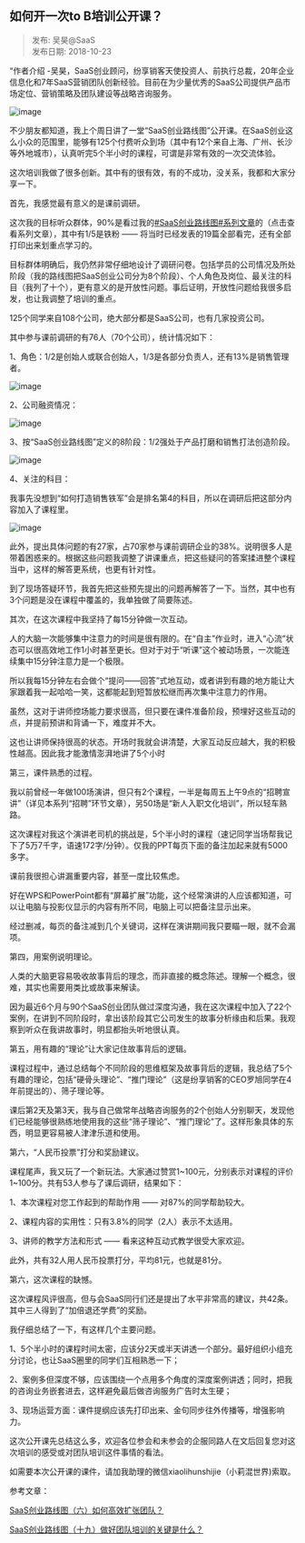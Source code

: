 ## 如何开一次to B培训公开课？  

> 发布: 吴昊@SaaS  
> 发布日期: 2018-10-23  

“作者介绍 -吴昊，SaaS创业顾问，纷享销客天使投资人、前执行总裁，20年企业信息化和7年SaaS营销团队创新经验。目前在为少量优秀的SaaS公司提供产品市场定位、营销策略及团队建设等战略咨询服务。

![image](images/1810-rhkyctobpxgkk-0.jpeg)

不少朋友都知道，我上个周日讲了一堂“SaaS创业路线图”公开课。在SaaS创业这么小众的范围里，能够有125个付费听众到场（其中有12个来自上海、广州、长沙等外地城市），认真听完5个半小时的课程，可谓是非常有效的一次交流体验。

这次培训我做了很多创新。其中有的很有效，有的不成功，没关系，我都和大家分享一下。

首先，我感觉最有意义的是课前调研。

这次我的目标听众群体，90%是看过我的[\#SaaS创业路线图\#系列文章](https://36kr.com/user/1308477002)的（点击查看系列文章），其中有1/5是铁粉 —— 将当时已经发表的19篇全部看完，还有全部打印出来划重点学习的。

目标群体明确后，我仍然非常仔细地设计了调研问卷。包括学员的公司情况及所处阶段（我的路线图把SaaS创业公司分为8个阶段）、个人角色及岗位、最关注的科目（我列了十个），更有意义的是开放性问题。事后证明，开放性问题给我很多启发，也让我调整了培训的重点。

125个同学来自108个公司，绝大部分都是SaaS公司，也有几家投资公司。

其中参与课前调研的有76人（70个公司），统计情况如下：

1、角色：1/2是创始人或联合创始人，1/3是各部分负责人，还有13%是销售管理者。

![image](images/1810-rhkyctobpxgkk-1.jpeg)

2、公司融资情况：

![image](images/1810-rhkyctobpxgkk-2.jpeg)

3、按“SaaS创业路线图”定义的8阶段：1/2强处于产品打磨和销售打法创造阶段。

![image](images/1810-rhkyctobpxgkk-3.jpeg)

4、关注的科目：

我事先没想到“如何打造销售铁军”会是排名第4的科目，所以在调研后把这部分内容加入了课程里。

![image](images/1810-rhkyctobpxgkk-4.jpeg)

此外，提出具体问题的有27家，占70家参与课前调研企业的38%。说明很多人是带着困惑来的。根据这些问题我调整了讲课重点，把这些疑问的答案揉进整个课程当中，这样的解答更系统，也更有针对性。

到了现场答疑环节，我首先把这些预先提出的问题再解答了一下。当然，其中也有3个问题是没在课程中覆盖的，我单独做了简要陈述。

其次，在这次课程中我坚持了每15分钟做一次互动。

人的大脑一次能够集中注意力的时间是很有限的。在“自主”作业时，进入“心流”状态可以很高效地工作1小时甚至更长。但对于对于“听课”这个被动场景，一次能连续集中15分钟注意力是一个极限。

所以我每15分钟左右会做个“提问——回答”式地互动，或者讲到有趣的地方能让大家跟着我一起哈哈一笑，这都能起到短暂放松继而再次集中注意力的作用。

虽然，这对于讲师控场能力要求很高，但只要在课件准备阶段，预埋好这些互动的点，并提前预讲和背诵一下，难度并不大。

这也让讲师保持很高的状态。开场时我就会讲清楚，大家互动反应越大，我的积极性越高。因此我才能激情澎湃地讲了5个小时

第三，课件熟悉的过程。

我以前曾经一年做100场演讲，但只有2个课程，一半是每周五上午9点的“招聘宣讲”（详见本系列“招聘”环节文章），另50场是“新人入职文化培训”，所以轻车熟路。

这次课程对我这个演讲老司机的挑战是，5个半小时的课程（速记同学当场帮我记下了5万7千字，语速172字/分钟）。仅我的PPT每页下面的备注加起来就有5000多字。

课前我很担心讲漏重要内容，甚至一度比较焦虑。

好在WPS和PowerPoint都有“屏幕扩展”功能，这个经常演讲的人应该都知道，可以让电脑与投影仪显示的内容有所不同，电脑上可以把备注显示出来。

经过删减，每页的备注减到几个关键词，这样在演讲期间我只要瞄一眼，就不会漏项。

第四，用案例说明理论。

人类的大脑更容易吸收故事背后的理念，而非直接的概念陈述。理解一个概念，很难，其实也需要用类比或故事来解读。

因为最近6个月与90个SaaS创业团队做过深度沟通，我在这次课程中加入了22个案例，在讲到不同阶段时，拿出该阶段其它公司发生的故事分析缘由和后果。我观察到听众在我讲故事时，明显都抬头听地很认真。

第五，用有趣的“理论”让大家记住故事背后的逻辑。

课程过程中，通过总结每个不同阶段的思维框架及故事背后的逻辑，我总结了5个有趣的理论，包括“硬骨头理论”、“推门理论”（这是纷享销客的CEO罗旭同学在4年前提出的）、筛子理论等。

课后第2天及第3天，我与自己做常年战略咨询服务的2个创始人分别聊天，发现他们已经能够很熟练地使用我的这些“筛子理论”、“推门理论”了。这样形象具体的东西，明显更容易被人津津乐道和使用。

第六，“人民币投票”打分和奖励建议。

课程尾声，我又玩了一个新玩法。大家通过赞赏1~100元，分别表示对课程的评价1~100分。共有53人参与了课后调研，结果如下：

1、本次课程对您工作起到的帮助作用 —— 对87%的同学帮助较大。

2、课程内容的实用性：只有3.8%的同学（2人）表示不太适用。

3、讲师的教学方法和形式 —— 看来这种互动式教学很受大家欢迎。

此外，共有32人用人民币投票打分，平均81元，也就是81分。

第六，这次课程的缺憾。

这次课程风评很高，但与会SaaS同行们还是提出了水平非常高的建议，共42条。其中三人得到了“加倍退还学费”的奖励。

我仔细总结了一下，有这样几个主要问题。

1、5个半小时的课程时间太密，应该分2天或半天讲透一个部分。最好组织小组充分讨论，也让SaaS圈里的同学们互相熟悉一下；

2、案例多但深度不够，应该围绕一个点用多个角度的深度案例讲透；同时，把我的咨询业务嵌套进去，这样避免最后做咨询服务广告时太生硬；

3、现场运营方面：课件提纲应该先打印出来、金句同步往外传播等，增强影响力。

这次公开课先总结这么多，欢迎各位参会和未参会的企服同路人在文后回复您对这次培训的感受或对团队培训这件事情的看法。

如需要本次公开课的课件，请加我助理的微信xiaolihunshijie（小莉混世界\)索取。

参考文章：

[SaaS创业路线图（六）如何高效扩张团队？](https://36kr.com/p/5141259.html)

[SaaS创业路线图（十九）做好团队培训的关键是什么？](https://36kr.com/p/5156732.html)
